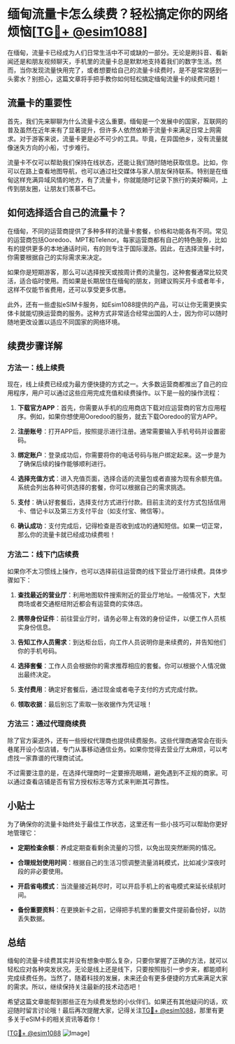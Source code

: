 # 缅甸流量卡怎么续费？轻松搞定你的网络烦恼[[TG💪+ @esim1088](https://t.me/s/esim1088)]

在缅甸，流量卡已经成为人们日常生活中不可或缺的一部分。无论是刷抖音、看新闻还是和朋友视频聊天，手机里的流量卡总是默默地支持着我们的数字生活。然而，当你发现流量快用完了，或者想要给自己的流量卡续费时，是不是常常感到一头雾水？别担心，这篇文章将手把手教你如何轻松搞定缅甸流量卡的续费问题！

## 流量卡的重要性

首先，我们先来聊聊为什么流量卡这么重要。缅甸是一个发展中的国家，互联网的普及虽然在近年来有了显著提升，但许多人依然依赖于流量卡来满足日常上网需求。对于游客来说，流量卡更是必不可少的工具。毕竟，在异国他乡，没有流量就像迷失方向的小船，寸步难行。

流量卡不仅可以帮助我们保持在线状态，还能让我们随时随地获取信息。比如，你可以在路上查看地图导航，也可以通过社交媒体与家人朋友保持联系。特别是在缅甸这样充满异域风情的地方，有了流量卡，你就能随时记录下旅行的美好瞬间，上传到朋友圈，让朋友们羡慕不已。

## 如何选择适合自己的流量卡？

在缅甸，不同的运营商提供了多种多样的流量卡套餐，价格和功能各有不同。常见的运营商包括Ooredoo、MPT和Telenor。每家运营商都有自己的特色服务，比如有的提供更多的本地通话时间，有的则专注于国际漫游。因此，在选择流量卡时，你需要根据自己的实际需求来决定。

如果你是短期游客，那么可以选择按天或按周计费的流量包，这种套餐通常比较灵活，适合临时使用。而如果是长期居住在缅甸的朋友，则建议购买月卡或者年卡，这样不仅能节省费用，还可以享受更多优惠。

此外，还有一些虚拟eSIM卡服务，如Esim1088提供的产品，可以让你无需更换实体卡就能切换运营商的服务。这种方式非常适合经常出国的人士，因为你可以随时随地更改设置以适应不同国家的网络环境。

## 续费步骤详解

### 方法一：线上续费

现在，线上续费已经成为最方便快捷的方式之一。大多数运营商都推出了自己的应用程序，用户可以通过这些应用完成充值和续费操作。以下是一般的操作流程：

1. **下载官方APP**：首先，你需要从手机的应用商店下载对应运营商的官方应用程序。例如，如果你想使用Ooredoo的服务，就去下载Ooredoo的官方APP。
   
2. **注册账号**：打开APP后，按照提示进行注册。通常需要输入手机号码并设置密码。

3. **绑定账户**：登录成功后，你需要将你的电话号码与账户绑定起来。这一步是为了确保后续的操作能够顺利进行。

4. **选择充值方式**：进入充值页面，选择合适的流量包或者直接为现有余额充值。系统会列出各种可供选择的套餐，你可以根据自己的需求挑选。

5. **支付**：确认好套餐后，选择支付方式进行付款。目前主流的支付方式包括信用卡、借记卡以及第三方支付平台（如支付宝、微信等）。

6. **确认成功**：支付完成后，记得检查是否收到成功的通知短信。如果一切正常，那么你的流量卡就已经成功续费啦！

### 方法二：线下门店续费

如果你不太习惯线上操作，也可以选择前往运营商的线下营业厅进行续费。具体步骤如下：

1. **查找最近的营业厅**：利用地图软件搜索附近的营业厅地址。一般情况下，大型商场或者交通枢纽附近都会有运营商的实体店。

2. **携带身份证件**：前往营业厅时，请务必带上有效的身份证件，以便工作人员核实身份信息。

3. **告知工作人员需求**：到达柜台后，向工作人员说明你是来续费的，并告知他们你的手机号码。

4. **选择套餐**：工作人员会根据你的需求推荐相应的套餐。你可以根据个人情况做出最终决定。

5. **支付费用**：确定好套餐后，通过现金或者电子支付的方式完成付款。

6. **领取收据**：最后别忘了索取一张收据作为凭证哦！

### 方法三：通过代理商续费

除了官方渠道外，还有一些授权代理商也提供续费服务。这些代理商通常会在街头巷尾开设小型店铺，专门从事移动通信业务。如果你觉得去营业厅太麻烦，可以考虑找一家靠谱的代理商试试。

不过需要注意的是，在选择代理商时一定要擦亮眼睛，避免遇到不正规的商家。可以通过查看店铺是否有官方授权标志等方式来判断其可靠性。

## 小贴士

为了确保你的流量卡始终处于最佳工作状态，这里还有一些小技巧可以帮助你更好地管理它：

- **定期检查余额**：养成定期查看剩余流量的习惯，以免出现突然断网的情况。
  
- **合理规划使用时间**：根据自己的生活习惯调整流量消耗模式，比如减少深夜时段的非必要使用。

- **开启省电模式**：当流量接近耗尽时，可以开启手机上的省电模式来延长续航时间。

- **备份重要资料**：在更换新卡之前，记得把手机里的重要文件提前备份好，以防丢失数据。

## 总结

缅甸的流量卡续费其实并没有想象中那么复杂，只要你掌握了正确的方法，就可以轻松应对各种突发状况。无论是线上还是线下，只要按照指引一步步来，都能顺利完成续费任务。当然了，随着科技的发展，未来还会有更多便捷的方式来满足大家的需求。所以，继续保持关注最新的技术动态吧！

希望这篇文章能帮到那些正在为续费发愁的小伙伴们。如果还有其他疑问的话，欢迎随时留言讨论哦！最后再次提醒大家，记得关注[TG💪+ @esim1088](https://t.me/s/esim1088)，那里有更多关于eSIM卡的相关资讯等着你！

[[TG💪+ @esim1088](https://t.me/s/esim1088) ![Image](https://i.postimg.cc/4NQfJmqS/Snipaste-2025-05-13-00-14-12.png)]